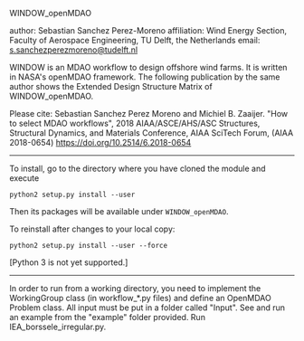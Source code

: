 WINDOW_openMDAO

author: Sebastian Sanchez Perez-Moreno
affiliation: Wind Energy Section, Faculty of Aerospace Engineering, TU Delft, the Netherlands
email: s.sanchezperezmoreno@tudelft.nl

WINDOW is an MDAO workflow to design offshore wind farms. It is written in NASA's openMDAO framework.
The following publication by the same author shows the Extended Design Structure Matrix of WINDOW_openMDAO.

Please cite:
Sebastian Sanchez Perez Moreno and Michiel B. Zaaijer. "How to select MDAO workflows", 2018 AIAA/ASCE/AHS/ASC Structures, Structural Dynamics, and Materials Conference, AIAA SciTech Forum, (AIAA 2018-0654) 
https://doi.org/10.2514/6.2018-0654 

---------------------------------------------------

To install, go to the directory where you have cloned the module and execute

    python2 setup.py install --user

Then its packages will be available under `WINDOW_openMDAO`.

To reinstall after changes to your local copy:

    python2 setup.py install --user --force

[Python 3 is not yet supported.]

---------------------------------------------------

In order to run from a working directory, you need to implement the WorkingGroup class (in workflow_*.py files) and define an OpenMDAO Problem class. All input must be put in a folder called "Input". See and run an example from the "example" folder provided. Run IEA_borssele_irregular.py.
